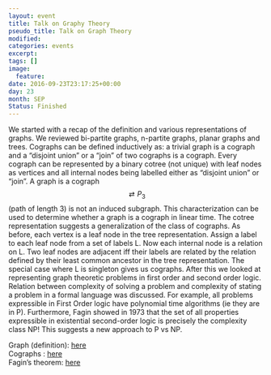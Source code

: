 ```yaml
---
layout: event
title: Talk on Graphy Theory
pseudo_title: Talk on Graph Theory
modified:
categories: events
excerpt:
tags: []
image:
  feature:
date: 2016-09-23T23:17:25+00:00
day: 23
month: SEP
Status: Finished
---
```


We started with a recap of the definition and various representations of graphs. We reviewed bi-partite graphs, n-partite graphs, planar graphs and trees. 
Cographs can be defined inductively as: a trivial graph is a cograph and a “disjoint union” or a “join” of two cographs is a cograph. Every cograph can be represented by a binary cotree (not unique) with leaf nodes as vertices and all internal nodes being labelled either as “disjoint union” or “join”. A graph is a cograph $$\rightleftarrow P_3$$ (path of length 3) is not an induced subgraph. This characterization can be used to determine whether a graph is a cograph in linear time.
The cotree representation suggests a generalization of the class of cographs. As before, each vertex is a leaf node in the tree representation. Assign a label to each leaf node from a set of labels L. Now each internal node is a relation on L. Two leaf nodes are adjacent iff their labels are related by the relation defined by their least common ancestor in the tree representation. The special case where L is singleton gives us cographs. 
After this we looked at representing graph theoretic problems in first order and second order logic. Relation between complexity of solving a problem and complexity of stating a problem in a formal language was discussed. For example, all problems expressible in First Order logic have polynomial time algorithms (ie they are in P). Furthermore, Fagin showed in 1973 that the set of all properties expressible in existential second-order logic is precisely the complexity class NP! This suggests a new approach to P vs NP.

Graph (definition):  <a href="https://en.wikipedia.org/wiki/Graph_theory#Graph">here</a> <br />
Cographs : <a href="https://en.wikipedia.org/wiki/Cograph">here</a> <br />
Fagin’s theorem: <a href="https://en.wikipedia.org/wiki/Fagin%27s_theorem">here</a> <br />




